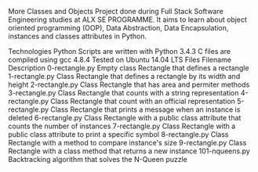 More Classes and Objects
Project done during Full Stack Software Engineering studies at ALX SE PROGRAMME. It aims to learn about object oriented programming (OOP), Data Abstraction, Data Encapsulation, instances and classes attributes in Python.

Technologies
Python Scripts are written with Python 3.4.3
C files are compiled using gcc 4.8.4
Tested on Ubuntu 14.04 LTS
Files
Filename	Description
0-rectangle.py	Empty class Rectangle that defines a rectangle
1-rectangle.py	Class Rectangle that defines a rectangle by its width and height
2-rectangle.py	Class Rectangle that has area and permiter methods
3-rectangle.py	Class Rectangle that counts with a string representation
4-rectangle.py	Class Rectangle that count with an official representation
5-rectangle.py	Class Rectangle that prints a message when an instance is deleted
6-rectangle.py	Class Rectangle with a public class attribute that counts the number of instances
7-rectangle.py	Class Rectangle with a public class attribute to print a specific symbol
8-rectangle.py	Class Rectangle with a method to compare instance's size
9-rectangle.py	Class Rectangle with a class method that returns a new instance
101-nqueens.py	Backtracking algorithm that solves the N-Queen puzzle
